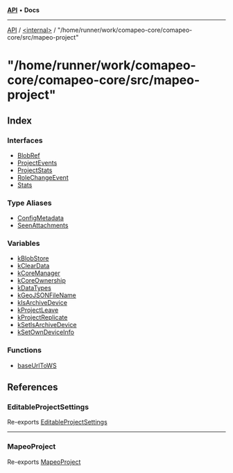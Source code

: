 [**API**](../../../README.md) • **Docs**

***

[API](../../../README.md) / [\<internal\>](../../README.md) / "/home/runner/work/comapeo-core/comapeo-core/src/mapeo-project"

# "/home/runner/work/comapeo-core/comapeo-core/src/mapeo-project"

## Index

### Interfaces

- [BlobRef](interfaces/BlobRef.md)
- [ProjectEvents](interfaces/ProjectEvents.md)
- [ProjectStats](interfaces/ProjectStats.md)
- [RoleChangeEvent](interfaces/RoleChangeEvent.md)
- [Stats](interfaces/Stats.md)

### Type Aliases

- [ConfigMetadata](type-aliases/ConfigMetadata.md)
- [SeenAttachments](type-aliases/SeenAttachments.md)

### Variables

- [kBlobStore](variables/kBlobStore.md)
- [kClearData](variables/kClearData.md)
- [kCoreManager](variables/kCoreManager.md)
- [kCoreOwnership](variables/kCoreOwnership.md)
- [kDataTypes](variables/kDataTypes.md)
- [kGeoJSONFileName](variables/kGeoJSONFileName.md)
- [kIsArchiveDevice](variables/kIsArchiveDevice.md)
- [kProjectLeave](variables/kProjectLeave.md)
- [kProjectReplicate](variables/kProjectReplicate.md)
- [kSetIsArchiveDevice](variables/kSetIsArchiveDevice.md)
- [kSetOwnDeviceInfo](variables/kSetOwnDeviceInfo.md)

### Functions

- [baseUrlToWS](functions/baseUrlToWS.md)

## References

### EditableProjectSettings

Re-exports [EditableProjectSettings](../../../type-aliases/EditableProjectSettings.md)

***

### MapeoProject

Re-exports [MapeoProject](../../classes/MapeoProject.md)
